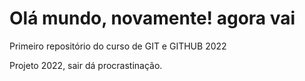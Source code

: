 # Olá mundo, novamente! agora vai  
 Primeiro repositório do curso de GIT e GITHUB 2022
 
Projeto 2022, sair dá procrastinação.
